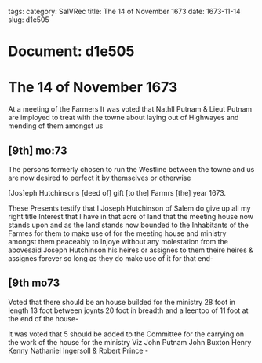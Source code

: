 tags: 
category: SalVRec
title: The 14 of November 1673
date: 1673-11-14
slug: d1e505




# Document: d1e505


# The 14 of November 1673

At a meeting of the Farmers It was voted that Nathll Putnam & Lieut Putnam are imployed to treat with the towne about laying out of Highwayes and mending of them amongst us

## [9th] mo:73 

The persons formerly chosen to run the Westline between the towne and us are now desired to perfect it by themselves or otherwise

[Jos]eph Hutchinsons [deed of] gift [to the] Farmrs [the] year 1673.

These Presents testify that I Joseph Hutchinson of Salem do give up all my right title Interest that I have in that acre of land that the meeting house now stands upon and as the land stands now bounded to the Inhabitants of the Farmes for them to make use of for the meeting house and ministry amongst them peaceably to Injoye without any molestation from the abovesaid Joseph Hutchinson his heires or assignes to them theire heires & assignes forever so long as they do make use of it for that end-

## [9th mo73 

Voted that there should be an house builded for the ministry 28 foot in length 13 foot between joynts 20 foot in breadth and a leentoo of 11 foot at the end of the house-

It was voted that 5 should be added to the Committee for the carrying on the work of the house for the ministry Viz John Putnam John Buxton Henry Kenny Nathaniel Ingersoll & Robert Prince - 

